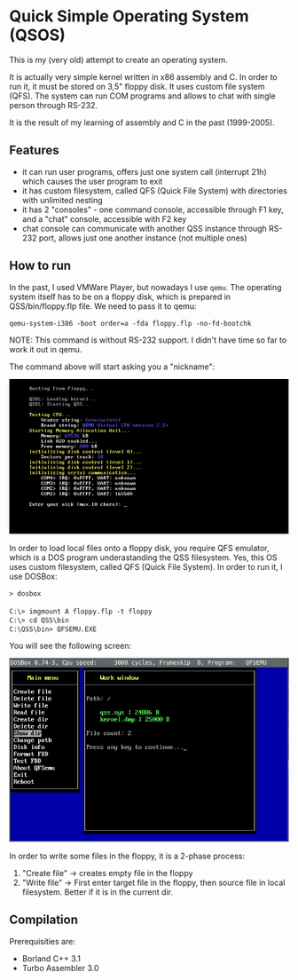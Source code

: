 # Quick Simple Operating System (QSOS)

This is my (very old) attempt to create an operating system.

It is actually very simple kernel written in x86 assembly and C. In order to run it, it must be stored on 3,5" floppy disk.
It uses custom file system (QFS). The system can run COM programs and allows to chat with single person through RS-232.

It is the result of my learning of assembly and C in the past (1999-2005).

## Features

- it can run user programs, offers just one system call (interrupt 21h) which causes the user program to exit
- it has custom filesystem, called QFS (Quick File System) with directories with unlimited nesting
- it has 2 "consoles" - one command console, accessible through F1 key, and a "chat" console, accessible with F2 key
- chat console can communicate with another QSS instance through RS-232 port, allows just one another instance (not multiple ones) 

## How to run

In the past, I used VMWare Player, but nowadays I use `qemu`. The operating system itself has to be on a floppy disk, which is
prepared in QSS/bin/floppy.flp file. We need to pass it to qemu:


```
qemu-system-i386 -boot order=a -fda floppy.flp -no-fd-bootchk
```

NOTE: This command is without RS-232 support. I didn't have time so far to work it out in qemu.  

The command above will start asking you a "nickname":

![](start.png)

In order to load local files onto a floppy disk, you require QFS emulator, which is a DOS program underastanding the QSS filesystem.
Yes, this OS uses custom filesystem, called QFS (Quick File System). In order to run it, I use DOSBox:

```
> dosbox

C:\> imgmount A floppy.flp -t floppy
C:\> cd QSS\bin
C:\QSS\bin> QFSEMU.EXE
```

You will see the following screen:

![](window.png)

In order to write some files in the floppy, it is a 2-phase process:

1. "Create file" -> creates empty file in the floppy
2. "Write file" -> First enter target file in the floppy, then source file in local filesystem. Better if it is in the current dir.


## Compilation

Prerequisities are:

- Borland C++ 3.1
- Turbo Assembler 3.0
